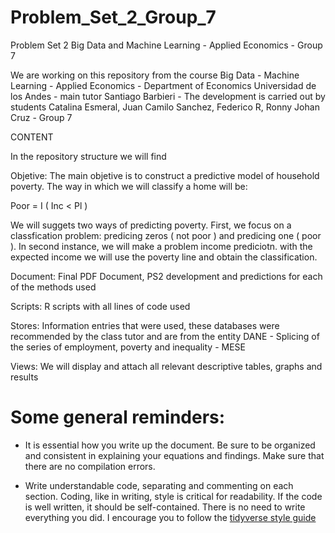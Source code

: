 # Problem_Set_2_Group_7

Problem Set 2 Big Data and Machine Learning - Applied Economics - Group 7

We are working on this repository from the course Big Data - Machine Learning - Applied Economics - Department of Economics Universidad de los Andes - main tutor Santiago Barbieri - The development is carried out by students Catalina Esmeral, Juan Camilo Sanchez, Federico R, Ronny Johan Cruz - Group 7

CONTENT

In the repository structure we will find

Objetive: The main objetive is to construct a predictive model of household poverty. The way in which we will classify a home will be:

Poor = I ( Inc < Pl )

We will suggets two ways of predicting poverty. First, we focus on a classfication problem: predicing zeros ( not poor ) and predicing one ( poor ). In second instance, we will make a problem income prediciotn. with the expected income we will use the poverty line and obtain the classification. 

Document: Final PDF Document, PS2 development and predictions for each of the methods used

Scripts: R scripts with all lines of code used

Stores: Information entries that were used, these databases were recommended by the class tutor and are from the entity DANE - Splicing of the series of employment, poverty and inequality - MESE

Views: We will display and attach all relevant descriptive tables, graphs and results

# Some general reminders: 

- It is essential how you write up the document. Be sure to be organized and consistent in explaining your equations and findings. Make sure that there are no compilation errors.
 
- Write understandable code, separating and commenting on each section. Coding, like in writing, style is critical for readability. If the code is well written, it should be self-contained. There is no need to write everything you did. I encourage you to follow the [tidyverse style guide](https://style.tidyverse.org/)
 
